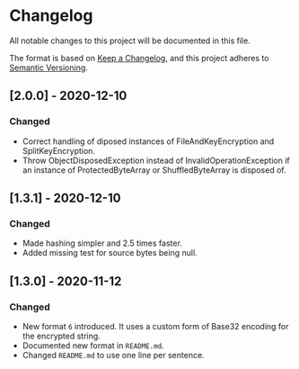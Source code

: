 # Changelog
All notable changes to this project will be documented in this file.

The format is based on [Keep a Changelog](https://keepachangelog.com/en/1.0.0/),
and this project adheres to [Semantic Versioning](https://semver.org/spec/v2.0.0.html).

## [2.0.0] - 2020-12-10

### Changed
- Correct handling of diposed instances of FileAndKeyEncryption and SplitKeyEncryption.
- Throw ObjectDisposedException instead of InvalidOperationException if an instance of ProtectedByteArray or ShuffledByteArray is disposed of.

## [1.3.1] - 2020-12-10

### Changed
- Made hashing simpler and 2.5 times faster.
- Added missing test for source bytes being null.

## [1.3.0] - 2020-11-12

### Changed
- New format `6` introduced. It uses a custom form of Base32 encoding for the encrypted string.
- Documented new format in `README.md`.
- Changed `README.md` to use one line per sentence.
